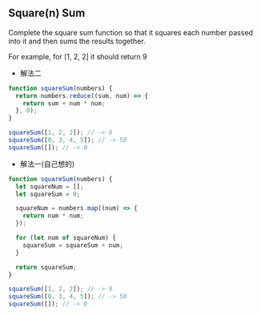 ## Square(n) Sum

Complete the square sum function so that it squares each number passed into it and then sums the results together.

For example, for [1, 2, 2] it should return 9

- 解法二

```js
function squareSum(numbers) {
  return numbers.reduce((sum, num) => {
    return sum + num * num;
  }, 0);
}

squareSum([1, 2, 2]); // -> 9
squareSum([0, 3, 4, 5]); // -> 50
squareSum([]); // -> 0
```

- 解法一(自己想的)

```js
function squareSum(numbers) {
  let squareNum = [];
  let squareSum = 0;

  squareNum = numbers.map((num) => {
    return num * num;
  });

  for (let num of squareNum) {
    squareSum = squareSum + num;
  }

  return squareSum;
}

squareSum([1, 2, 2]); // -> 9
squareSum([0, 3, 4, 5]); // -> 50
squareSum([]); // -> 0
```
